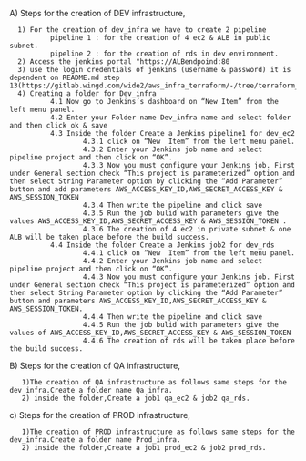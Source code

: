 A) Steps for the creation of DEV infrastructure,

      1) For the creation of dev_infra we have to create 2 pipeline 
              pipeline 1 : for the creation of 4 ec2 & ALB in public subnet.  
              pipeline 2 : for the creation of rds in dev environment.
      2) Access the jenkins portal "https://ALBendpoind:80
      3) use the login credentials of jenkins (username & password) it is dependent on README.md step 13(https://gitlab.wingd.com/wide2/aws_infra_terraform/-/tree/terraform_scripts/jenkins)
      4) Creating a folder for Dev_infra
              4.1 Now go to Jenkins’s dashboard on “New Item” from the left menu panel.
              4.2 Enter your Folder name Dev_infra name and select folder and then click ok & save
              4.3 Inside the folder Create a Jenkins pipeline1 for dev_ec2
                      4.3.1 click on “New  Item” from the left menu panel.
                      4.3.2 Enter your Jenkins job name and select pipeline project and then click on “OK”.
                      4.3.3 Now you must configure your Jenkins job. First under General section check “This project is parameterized” option and then select String Parameter option by clicking the “Add Parameter” button and add parameters AWS_ACCESS_KEY_ID,AWS_SECRET_ACCESS_KEY & AWS_SESSION_TOKEN                      
                      4.3.4 Then write the pipeline and click save
                      4.3.5 Run the job bulid with parameters give the values AWS_ACCESS_KEY_ID,AWS_SECRET_ACCESS_KEY & AWS_SESSION_TOKEN .
                      4.3.6 The creation of 4 ec2 in private subnet & one ALB will be taken place before the build success.
              4.4 Inside the folder Create a Jenkins job2 for dev_rds
                      4.4.1 click on “New  Item” from the left menu panel.
                      4.4.2 Enter your Jenkins job name and select pipeline project and then click on “OK”.
                      4.4.3 Now you must configure your Jenkins job. First under General section check “This project is parameterized” option and then select String Parameter option by clicking the “Add Parameter” button and parameters AWS_ACCESS_KEY_ID,AWS_SECRET_ACCESS_KEY & AWS_SESSION_TOKEN.
                      4.4.4 Then write the pipeline and click save
                      4.4.5 Run the job bulid with parameters give the values of AWS_ACCESS_KEY_ID,AWS_SECRET_ACCESS_KEY & AWS_SESSION_TOKEN 
                      4.4.6 The creation of rds will be taken place before the build success.

B) Steps for the creation of QA infrastructure,

       1)The creation of QA infrastructure as follows same steps for the dev_infra.Create a folder name Qa_infra.
       2) inside the folder,Create a job1 qa_ec2 & job2 qa_rds.

c) Steps for the creation of PROD infrastructure,

       1)The creation of PROD infrastructure as follows same steps for the dev_infra.Create a folder name Prod_infra.
       2) inside the folder,Create a job1 prod_ec2 & job2 prod_rds.


  





     
